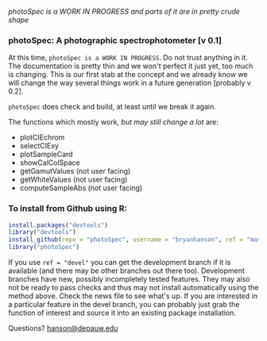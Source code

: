 
*photoSpec is a WORK IN PROGRESS and parts of it are in pretty crude shape*

### photoSpec: A photographic spectrophotometer [v 0.1]

At this time, `photoSpec is a WORK IN PROGRESS`.  Do not trust anything in it.  The documentation is pretty thin and we won't perfect it just yet, too much is changing.  This is our first stab at the concept and we already know we will change the way several things work in a future generation [probably v 0.2].

`photoSpec` does check and build, at least until we break it again.

The functions which mostly work, _but may still change a lot_ are:

+ plotCIEchrom
+ selectCIExy
+ plotSampleCard
+ showCalColSpace
+ getGamutValues (not user facing)
+ getWhiteValues (not user facing)
+ computeSampleAbs (not user facing)

### To install from Github using R:

````r
install.packages("devtools")
library("devtools")
install_github(repo = "photoSpec", username = "bryanhanson", ref = "master")
library("photoSpec")
````
If you use `ref = "devel"` you can get the development branch if it is available (and there may be other branches out there too).  Development branches have new, possibly incompletely tested features.  They may also not be ready to pass checks and thus may not install automatically using the method above.  Check the news file to see what's up.  If you are interested in a particular feature in the devel branch, you can probably just grab the function of interest and source it into an existing package installation.

Questions?  hanson@depauw.edu
